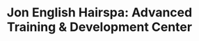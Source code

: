 ---
title: "Jon English Hairspa: Advanced Training & Development Center"
url: /minneapolis/jon-english-hairspa-advanced-training-und-development-center/
shop: Friseur
---